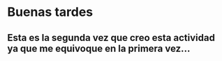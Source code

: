 <H1>Buenas tardes </H1>
<H2> Esta es la segunda vez que creo esta actividad ya que me equivoque en la primera vez...</H2>
